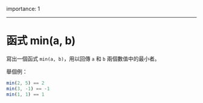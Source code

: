 importance: 1

---

# 函式 min(a, b)

寫出一個函式 `min(a, b)`，用以回傳 `a` 和 `b` 兩個數值中的最小者。

舉個例：

```js
min(2, 5) == 2
min(3, -1) == -1
min(1, 1) == 1
```

